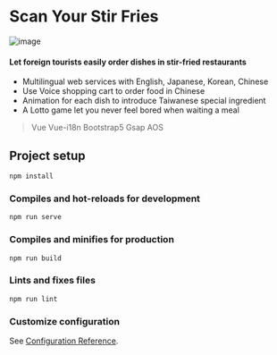 # Scan Your Stir Fries
![image](https://user-images.githubusercontent.com/54655528/123996923-6db06a80-da02-11eb-9af7-9933eca6758d.png)


#### Let foreign tourists easily order dishes in stir-fried restaurants
* Multilingual web services with English, Japanese, Korean, Chinese
* Use Voice shopping cart to order food in Chinese
* Animation for each dish to introduce Taiwanese special ingredient
* A Lotto game let you never feel bored when waiting a meal


> Vue Vue-i18n Bootstrap5 Gsap AOS

## Project setup
```
npm install
```

### Compiles and hot-reloads for development
```
npm run serve
```

### Compiles and minifies for production
```
npm run build
```

### Lints and fixes files
```
npm run lint
```

### Customize configuration
See [Configuration Reference](https://cli.vuejs.org/config/).
